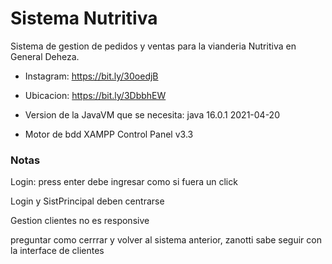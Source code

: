 # Sistema Nutritiva
Sistema de gestion de pedidos y ventas para la vianderia Nutritiva en General Deheza.

* Instagram: https://bit.ly/30oedjB

* Ubicacion: https://bit.ly/3DbbhEW

* Version de la JavaVM que se necesita: java 16.0.1 2021-04-20
* Motor de bdd XAMPP Control Panel v3.3

### Notas
Login: press enter debe ingresar como si fuera un click

Login y SistPrincipal deben centrarse

Gestion clientes no es responsive

preguntar como cerrrar y volver al sistema anterior, zanotti sabe
seguir con la interface de clientes

